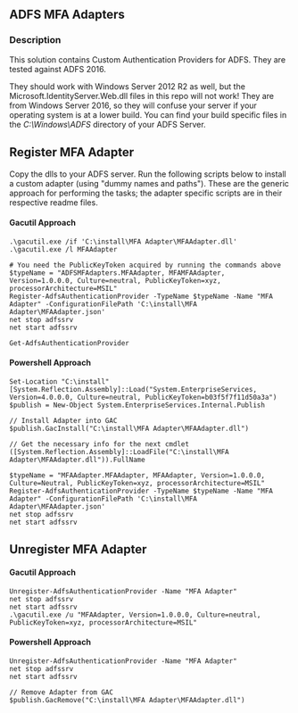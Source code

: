 ## ADFS MFA Adapters


### Description

This solution contains Custom Authentication Providers for ADFS. They are tested against ADFS 2016.  

They should work with Windows Server 2012 R2 as well, but the Microsoft.IdentityServer.Web.dll files in this repo will not work! They are from Windows Server 2016, so they will confuse your server if your operating system is at a lower build. You can find your build specific files in the _C:\Windows\ADFS_ directory of your ADFS Server.

## Register MFA Adapter ##
Copy the dlls to your ADFS server.
Run the following scripts below to install a custom adapter (using "dummy names and paths"). These are the generic approach for performing the tasks; the adapter specific scripts are in their respective readme files.

#### Gacutil Approach ####
```
.\gacutil.exe /if 'C:\install\MFA Adapter\MFAAdapter.dll'
.\gacutil.exe /l MFAAdapter

# You need the PublicKeyToken acquired by running the commands above
$typeName = "ADFSMFAdapters.MFAAdapter, MFAMFAAdapter, Version=1.0.0.0, Culture=neutral, PublicKeyToken=xyz, processorArchitecture=MSIL"
Register-AdfsAuthenticationProvider -TypeName $typeName -Name "MFA Adapter" -ConfigurationFilePath 'C:\install\MFA Adapter\MFAAdapter.json'
net stop adfssrv
net start adfssrv

Get-AdfsAuthenticationProvider
```

#### Powershell Approach ####
```
Set-Location "C:\install"
[System.Reflection.Assembly]::Load("System.EnterpriseServices, Version=4.0.0.0, Culture=neutral, PublicKeyToken=b03f5f7f11d50a3a")
$publish = New-Object System.EnterpriseServices.Internal.Publish

// Install Adapter into GAC
$publish.GacInstall("C:\install\MFA Adapter\MFAAdapter.dll")

// Get the necessary info for the next cmdlet
([System.Reflection.Assembly]::LoadFile("C:\install\MFA Adapter\MFAAdapter.dll")).FullName

$typeName = "MFAAdapter.MFAAdapter, MFAAdapter, Version=1.0.0.0, Culture=Neutral, PublicKeyToken=xyz, processorArchitecture=MSIL"
Register-AdfsAuthenticationProvider -TypeName $typeName -Name "MFA Adapter" -ConfigurationFilePath 'C:\install\MFA Adapter\MFAAdapter.json'
net stop adfssrv
net start adfssrv
```

## Unregister MFA Adapter ##
#### Gacutil Approach ####
```
Unregister-AdfsAuthenticationProvider -Name "MFA Adapter"
net stop adfssrv
net start adfssrv
.\gacutil.exe /u "MFAAdapter, Version=1.0.0.0, Culture=neutral, PublicKeyToken=xyz, processorArchitecture=MSIL"

```

#### Powershell Approach ####
```
Unregister-AdfsAuthenticationProvider -Name "MFA Adapter"
net stop adfssrv
net start adfssrv

// Remove Adapter from GAC
$publish.GacRemove("C:\install\MFA Adapter\MFAAdapter.dll")
```